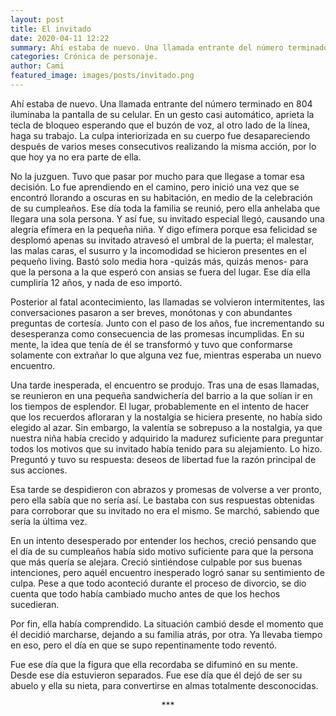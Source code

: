 ```yaml
---
layout: post
title: El invitado
date: 2020-04-11 12:22
summary: Ahí estaba de nuevo. Una llamada entrante del número terminado en 804 iluminaba la  pantalla de su celular. En un gesto casi automático, aprieta la tecla de bloqueo esperando  que el buzón de voz, al otro lado de la línea, haga su trabajo. La culpa interiorizada en su  cuerpo fue desapareciendo después de varios meses consecutivos realizando la misma  acción, por lo que hoy ya no era parte de ella.
categories: Crónica de personaje.
author: Cami
featured_image: images/posts/invitado.png
---
```


Ahí estaba de nuevo. Una llamada entrante del número terminado en 804 iluminaba la  pantalla de su celular. En un gesto casi automático, aprieta la tecla de bloqueo esperando  que el buzón de voz, al otro lado de la línea, haga su trabajo. La culpa interiorizada en su  cuerpo fue desapareciendo después de varios meses consecutivos realizando la misma  acción, por lo que hoy ya no era parte de ella.  

No la juzguen. Tuvo que pasar por mucho para que llegase a tomar esa decisión. Lo fue  aprendiendo en el camino, pero inició una vez que se encontró llorando a oscuras en su  habitación, en medio de la celebración de su cumpleaños. Ese día toda la familia se reunió,  pero ella anhelaba que llegara una sola persona. Y así fue, su invitado especial llegó,  causando una alegría efímera en la pequeña niña. Y digo efímera porque esa felicidad se  desplomó apenas su invitado atravesó el umbral de la puerta; el malestar, las malas caras, el  susurro y la incomodidad se hicieron presentes en el pequeño living. Bastó solo media hora  -quizás más, quizás menos- para que la persona a la que esperó con ansias se fuera del lugar.  Ese día ella cumpliría 12 años, y nada de eso importó.  

Posterior al fatal acontecimiento, las llamadas se volvieron intermitentes, las conversaciones  pasaron a ser breves, monótonas y con abundantes preguntas de cortesía. Junto con el paso  de los años, fue incrementando su desesperanza como consecuencia de las promesas  incumplidas. En su mente, la idea que tenía de él se transformó y tuvo que conformarse  solamente con extrañar lo que alguna vez fue, mientras esperaba un nuevo encuentro.

Una tarde inesperada, el encuentro se produjo. Tras una de esas llamadas, se reunieron en  una pequeña sandwichería del barrio a la que solían ir en los tiempos de esplendor. El lugar,  probablemente en el intento de hacer que los recuerdos afloraran y la nostalgia se hiciera  presente, no había sido elegido al azar. Sin embargo, la valentía se sobrepuso a la nostalgia,  ya que nuestra niña había crecido y adquirido la madurez suficiente para preguntar todos los  motivos que su invitado había tenido para su alejamiento. Lo hizo. Preguntó y tuvo su  respuesta: deseos de libertad fue la razón principal de sus acciones.  

Esa tarde se despidieron con abrazos y promesas de volverse a ver pronto, pero ella sabía  que no sería así. Le bastaba con sus respuestas obtenidas para corroborar que su invitado no  era el mismo. Se marchó, sabiendo que sería la última vez.

En un intento desesperado por entender los hechos, creció pensando que el día de su  cumpleaños había sido motivo suficiente para que la persona que más quería se alejara.  Creció sintiéndose culpable por sus buenas intenciones, pero aquél encuentro inesperado  logró sanar su sentimiento de culpa. Pese a que todo aconteció durante el proceso de  divorcio, se dio cuenta que todo había cambiado mucho antes de que los hechos sucedieran.

Por fin, ella había comprendido. La situación cambió desde el momento que él decidió  marcharse, dejando a su familia atrás, por otra. Ya llevaba tiempo en eso, pero el día en que  se supo repentinamente todo reventó.  

Fue ese día que la figura que ella recordaba se difuminó en su mente. Desde ese día  estuvieron separados. Fue ese día que él dejó de ser su abuelo y ella su nieta, para  convertirse en almas totalmente desconocidas.



<center> *** </center>
